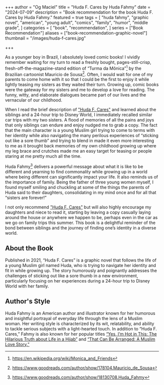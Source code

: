 +++
author = "Og Maciel"
title = "Huda F. Cares by Huda Fahmy"
date = "2024-07-09"
description = "Book recommendation for the book Huda F. Cares by Huda Fahmy."
featured = true
tags = [
    "huda fahmy",
    "graphic novel",
    "american",
    "young adult",
    "comics",
    "family",
    "humor",
    "middle grade",
]
categories = [
    "book",
    "recommendation",
]
series = ["Book Recommendation"]
aliases = ["book-recommendation-graphic-novel"]
thumbnail = "/images/huda-f-cares.jpg"

+++

As a younger boy in Brazil, I absolutely loved comic books! I vividly remember waiting for my turn to read a freshly bought, pages-still-crisp, fresh-off-the-magazine-stand edition of “Turma da Mônica”[^1] by the Brazilian cartoonist Mauricio de Sousa[^2]. Often, I would wait for one of my parents to come home with it so that I could be the first to enjoy it while lightly teasing my sisters as they waited their turn. Growing up, comic books were the gateway for my sisters and me to develop a love for reading. The funny, witty, and elaborate dialogues became part of our lives and the vernacular of our childhood.

When I read the brief description of <a href="https://amzn.to/3xIiTBx" rel="nofollow" target="_blank">"Huda F. Cares"</a> and learned about the siblings and a 24-hour trip to Disney World, I immediately recalled similar car trips with my two sisters. A flood of memories of all the pains and joys that only siblings can endure and enjoy nudged me to grab a copy. The fact that the main character is a young Muslim girl trying to come to terms with her identity while also navigating the many perilous experiences of “sticking out like a sore thumb” and trying to blend in made it even more interesting to me as it brought back memories of my own childhood growing up where my leg brace and crutches made me an easy target for teasing or people staring at me pretty much all the time.

Huda Fahmy[^3] delivers a powerful message about what it is like to be different and yearning to find commonality while growing up in a world where being different can significantly impact your life. It also reminds us of the importance of family. Being the father of three young women myself, I found myself smiling and chuckling at some of the things the parents of Huda said to their daughters, consolidating in my mind once and for all that “sisters are forever!”

I not only recommend <a href="https://amzn.to/3xIiTBx" rel="nofollow" target="_blank">"Huda F. Cares"</a> but will also highly encourage my daughters and niece to read it, starting by leaving a copy casually laying around the house or anywhere we happen to be, perhaps even in the car as we go on family trips this summer. This book is a delightful reminder of the bond between siblings and the journey of finding one’s identity in a diverse world.

## About the Book

Published in 2021, “Huda F. Cares” is a graphic novel that follows the life of a young Muslim girl named Huda, who is trying to navigate her identity and fit in while growing up. The story humorously and poignantly addresses the challenges of sticking out like a sore thumb in a new environment, particularly focusing on her experiences during a 24-hour trip to Disney World with her family.

## Author's Style

Huda Fahmy is an American author and illustrator known for her humorous and insightful portrayal of everyday life through the lens of a Muslim woman. Her writing style is characterized by its wit, relatability, and ability to tackle serious subjects with a light-hearted touch. In addition to “Huda F. Cares,” Fahmy is also known for her popular titles <a href="https://amzn.to/4cHAAzV" rel="nofollow" target="_blank">“Yes, I’m Hot in This: The Hilarious Truth about Life in a Hijab”</a> and <a href="https://amzn.to/4cndyyG" rel="nofollow" target="_blank">“That Can Be Arranged: A Muslim Love Story.”</a>

[^1]: https://en.wikipedia.org/wiki/Monica_and_Friends
[^2]: https://www.goodreads.com/author/show/178104.Mauricio_de_Sousa
[^3]: https://www.goodreads.com/author/show/18130708.Huda_Fahmy
